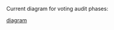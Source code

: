 Current diagram for voting audit phases:

[diagram](https://docs.google.com/drawings/d/15RlbTHUYuL1VTrb_vDvUUiZnOv4hL8dgTyLY77rfZGQ/edit?usp=sharing)